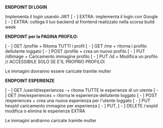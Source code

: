 **ENDPOINT DI LOGIN**

Implementa il login usando JWT
[ - ] EXTRA: implementa il login con Google
[ - ] EXTRA: collega il tuo backend al frontend realizzato nella scorsa build week

**ENDPOINT per la PAGINA PROFILO:**

[ - ] GET /profile + Ritoma TUTTI i profil
[ - ] GET /me + ritorna i profilo dellutente loggato
[ - ] POST /profile + crea un nuovo profilo
[ - ] PUT /idlimage + Caricamento immagine profilo
[ - ] PUT /id + Modifica un profilo // ACCESSIBILE SOLO SE E'IL PROPRIO PROFILOI

Le immagini dovranno essere caricate tramite multer

**ENDPOINT ESPERIENZE**

[ - ] GET /userld/experiences -+ ritoma TUTTE le esperienze di un utente
[ - ] GET /me/experiences + ritorna le esperienze dellutente loggato
[ - ] POST /experiences + crea una nuova esperienza per l'utente loggato
[ - ] PUT hexpld caricamento immagine per esperienza
[ - ] PUT,
[ - ] DELETE /:expld modifica o elimina le esperienze EXTRA

Le immagini andranno caricate tramite multer
